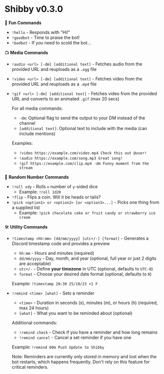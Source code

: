 # Shibby v0.3.0

🎈 **Fun Commands**
- `!hello` - Responds with "Hi!"
- `!goodbot` - Time to praise the bot!
- `!badbot` - If you need to scold the bot...

📺 **Media Commands**
- `!audio <url> [-dm] [additional text]` - Fetches audio from the provided URL and reuploads as a `.ogg` file
- `!video <url> [-dm] [additional text]` - Fetches video from the provided URL and reuploads as a `.mp4` file
- `!gif <url> [-dm] [additional text]` - Fetches video from the provided URL and converts to an animated `.gif` (max 20 secs)

  For all media commands:
  - `-dm`: Optional flag to send the output to your DM instead of the channel
  - `[additional text]`: Optional text to include with the media (can include mentions)
  
  Examples:
  - `!video https://example.com/video.mp4 Check this out @user!`
  - `!audio https://example.com/song.mp3 Great song!`
  - `!gif https://example.com/clip.mp4 -dm Funny moment from the stream`

🎲 **Random Number Commands**
- `!roll xdy` - Rolls `x` number of `y`-sided dice
  - Example: `!roll 1d20`
- `!flip` - Flips a coin. Will it be heads or tails?
- `!pick <option1> or <option2> [or <option3>...]` - Picks one thing from a supplied list
  - Example: `!pick chocolate cake or fruit candy or strawberry ice cream`

🛠️ **Utility Commands**
- `!timestamp <hh:mm> [dd/mm/yyyy] [utc+/-] [format]` - Generates a Discord timestamp code and provides a preview
  - `hh:mm` - Hours and minutes (required)
  - `dd/mm/yyyy` - Day, month, and year (optional, full year or just 2 digits are acceptable)
  - `utc+/-` - Define **your timezone** in UTC (optional, defaults to `UTC-0`)
  - `format` - Choose your desired date format (optional, defaults to `R`)
  
  Example: `!timestamp 20:30 25/10/23 +1 F`

- `!remind <time> [what]` - Sets a reminder
  - `<time>` - Duration in seconds (s), minutes (m), or hours (h) (required, max 24 hours)
  - `[what]` - What you want to be reminded about (optional)
  
  Additional commands:
  - `!remind check` - Check if you have a reminder and how long remains
  - `!remind cancel` - Cancel a set reminder if you have one

  Example: `!remind 60m Push Update to Shibby`

  Note: Reminders are currently only stored in memory and lost when the bot restarts, which happens frequently. Don't rely on this feature for critical reminders.